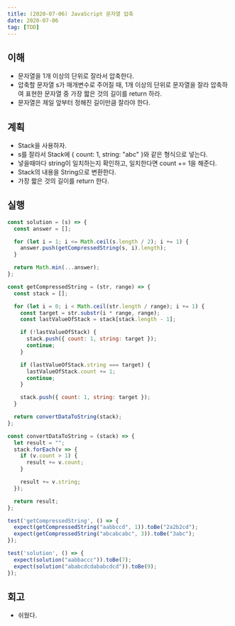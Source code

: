 ```yaml
---
title: (2020-07-06) JavaScript 문자열 압축
date: 2020-07-06
tag: [TDD]
---
```


## 이해

- 문자열을 1개 이상의 단위로 잘라서 압축한다.
- 압축할 문자열 s가 매개변수로 주어질 때, 1개 이상의 단위로 문자열을 잘라 압축하여 표현한 문자열 중 가장 짧은 것의 길이를 return 하라.
- 문자열은 제일 앞부터 정해진 길이만큼 잘라야 한다.

## 계획

- Stack을 사용하자.
- s를 잘라서 Stack에 { count: 1, string: "abc" }와 같은 형식으로 넣는다.
- 넣을때마다 string이 일치하는지 확인하고, 일치한다면 count += 1을 해준다.
- Stack의 내용을 String으로 변환한다.
- 가장 짧은 것의 길이를 return 한다.

## 실행

```javascript
const solution = (s) => {
  const answer = [];

  for (let i = 1; i <= Math.ceil(s.length / 2); i += 1) {
    answer.push(getCompressedString(s, i).length);
  }

  return Math.min(...answer);
};

const getCompressedString = (str, range) => {
  const stack = [];

  for (let i = 0; i < Math.ceil(str.length / range); i += 1) {
    const target = str.substr(i * range, range);
    const lastValueOfStack = stack[stack.length - 1];

    if (!lastValueOfStack) {
      stack.push({ count: 1, string: target });
      continue;
    }

    if (lastValueOfStack.string === target) {
      lastValueOfStack.count += 1;
      continue;
    }

    stack.push({ count: 1, string: target });
  }

  return convertDataToString(stack);
};

const convertDataToString = (stack) => {
  let result = "";
  stack.forEach(v => {
    if (v.count > 1) {
      result += v.count;
    }

    result += v.string;
  });

  return result;
};

test('getCompressedString', () => {
  expect(getCompressedString("aabbccd", 1)).toBe("2a2b2cd");
  expect(getCompressedString("abcabcabc", 3)).toBe("3abc");
});

test('solution', () => {
  expect(solution("aabbaccc")).toBe(7);
  expect(solution("ababcdcdababcdcd")).toBe(9);
});
```

## 회고

- 쉬웠다.
